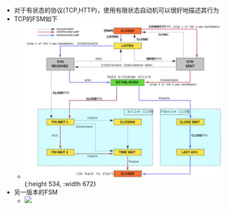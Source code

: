 - 对于有状态的协议(TCP,HTTP)，使用有限状态自动机可以很好地描述其行为
- TCP的FSM如下
	- ![image.png](../assets/image_1675342647531_0.png){:height 534, :width 672}
- 另一版本的FSM
	- ![](https://ttcplinux.sourceforge.net/documents/one/tcpstate/tcpstate.jpg)